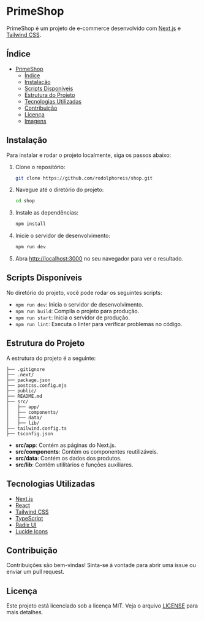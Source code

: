 # PrimeShop

PrimeShop é um projeto de e-commerce desenvolvido com [Next.js](https://nextjs.org) e [Tailwind CSS](https://tailwindcss.com).

## Índice

- [PrimeShop](#primeshop)
  - [Índice](#índice)
  - [Instalação](#instalação)
  - [Scripts Disponíveis](#scripts-disponíveis)
  - [Estrutura do Projeto](#estrutura-do-projeto)
  - [Tecnologias Utilizadas](#tecnologias-utilizadas)
  - [Contribuição](#contribuição)
  - [Licença](#licença)
  - [Imagens](#imagens)

## Instalação

Para instalar e rodar o projeto localmente, siga os passos abaixo:

1. Clone o repositório:

   ```bash
   git clone https://github.com/rodolphoreis/shop.git
   ```

2. Navegue até o diretório do projeto:

   ```bash
   cd shop
   ```

3. Instale as dependências:

   ```bash
   npm install
   ```

4. Inicie o servidor de desenvolvimento:

   ```bash
   npm run dev
   ```

5. Abra [http://localhost:3000](http://localhost:3000) no seu navegador para ver o resultado.

## Scripts Disponíveis

No diretório do projeto, você pode rodar os seguintes scripts:

- `npm run dev`: Inicia o servidor de desenvolvimento.
- `npm run build`: Compila o projeto para produção.
- `npm run start`: Inicia o servidor de produção.
- `npm run lint`: Executa o linter para verificar problemas no código.

## Estrutura do Projeto

A estrutura do projeto é a seguinte:

```
├── .gitignore
├── .next/
├── package.json
├── postcss.config.mjs
├── public/
├── README.md
├── src/
│   ├── app/
│   ├── components/
│   ├── data/
│   ├── lib/
├── tailwind.config.ts
├── tsconfig.json
```

- **src/app**: Contém as páginas do Next.js.
- **src/components**: Contém os componentes reutilizáveis.
- **src/data**: Contém os dados dos produtos.
- **src/lib**: Contém utilitários e funções auxiliares.

## Tecnologias Utilizadas

- [Next.js](https://nextjs.org)
- [React](https://reactjs.org)
- [Tailwind CSS](https://tailwindcss.com)
- [TypeScript](https://www.typescriptlang.org)
- [Radix UI](https://www.radix-ui.com)
- [Lucide Icons](https://lucide.dev)

## Contribuição

Contribuições são bem-vindas! Sinta-se à vontade para abrir uma issue ou enviar um pull request.

## Licença

Este projeto está licenciado sob a licença MIT. Veja o arquivo [LICENSE](LICENSE) para mais detalhes.
